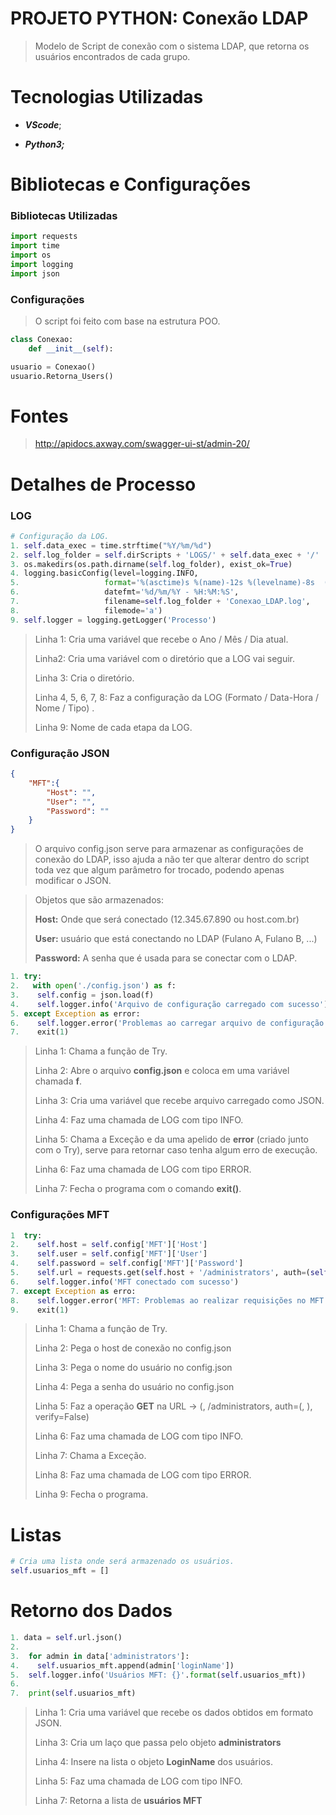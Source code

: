 # PROJETO PYTHON: Conexão LDAP

> Modelo de Script de conexão com o sistema LDAP, que retorna os usuários encontrados de cada grupo.

# Tecnologias Utilizadas

* **_VScode_**;

* **_Python3;_** 

  

# Bibliotecas e Configurações

### Bibliotecas Utilizadas

```python
import requests
import time
import os
import logging
import json
```

### Configurações

> O script foi feito com base na estrutura POO.

```python
class Conexao:
    def __init__(self):

usuario = Conexao()
usuario.Retorna_Users()
```

# Fontes

> http://apidocs.axway.com/swagger-ui-st/admin-20/

# Detalhes de Processo

### LOG

```python
# Configuração da LOG.
1. self.data_exec = time.strftime("%Y/%m/%d")
2. self.log_folder = self.dirScripts + 'LOGS/' + self.data_exec + '/'
3. os.makedirs(os.path.dirname(self.log_folder), exist_ok=True)
4. logging.basicConfig(level=logging.INFO,
5.                   format='%(asctime)s %(name)-12s %(levelname)-8s  (message)s',
6.                   datefmt='%d/%m/%Y - %H:%M:%S',
7.                   filename=self.log_folder + 'Conexao_LDAP.log',
8.                   filemode='a')
9. self.logger = logging.getLogger('Processo')
```

> Linha 1: Cria uma variável que recebe o Ano / Mês / Dia atual.
>
> Linha2:   Cria uma variável com o diretório que a LOG vai seguir.
>
> Linha 3: Cria o diretório.
>
> Linha 4, 5, 6, 7, 8: Faz a configuração da LOG (Formato / Data-Hora / Nome / Tipo) .
>
> Linha 9:  Nome de cada etapa da LOG.

### Configuração JSON

```json
{
    "MFT":{
        "Host": "",
        "User": "",
        "Password": ""
    }
}
```

> O arquivo config.json serve para armazenar as configurações de conexão do LDAP, isso ajuda a não ter que alterar dentro do script toda vez que algum parâmetro for trocado, podendo apenas modificar o JSON.

> Objetos que são armazenados:
>
> __Host:__ Onde que será conectado (12.345.67.890 ou host.com.br)
>
> __User:__ usuário que está conectando no LDAP (Fulano A, Fulano B, ...)
>
> __Password:__ A senha que é usada para se conectar com o LDAP.
>

``` python
1. try:
2.   with open('./config.json') as f:
3.    self.config = json.load(f)
4.    self.logger.info('Arquivo de configuração carregado com sucesso')
5. except Exception as error:
6.    self.logger.error('Problemas ao carregar arquivo de configuração - ERROR: {}'.format(str(error)))
7.    exit(1)
```

> Linha 1: Chama a função de Try.
>
> Linha 2:  Abre o arquivo __config.json__ e coloca em uma variável chamada __f__.
>
> Linha 3:  Cria uma variável  que recebe arquivo carregado como JSON.
>
> Linha 4: Faz uma chamada de LOG com tipo INFO.
>
> Linha 5:  Chama a Exceção e da uma apelido de __error__ (criado junto com o Try), serve para retornar caso tenha algum erro de execução.
>
> Linha 6: Faz uma chamada de LOG com tipo ERROR.
>
> Linha 7: Fecha o programa com o comando __exit()__.



### Configurações MFT

```python
1  try:
2.    self.host = self.config['MFT']['Host']
3.    self.user = self.config['MFT']['User']
4.    self.password = self.config['MFT']['Password']
5.    self.url = requests.get(self.host + '/administrators', auth=(self.user, self.password), verify=False)
6.    self.logger.info('MFT conectado com sucesso')
7. except Exception as erro:
8.    self.logger.error('MFT: Problemas ao realizar requisições no MFT - ERROR: {}'.format(erro))
9.    exit(1)
```

> Linha 1:  Chama a função de Try.
>
> Linha 2: Pega o host de conexão no config.json
>
> Linha 3: Pega o nome do usuário no config.json
>
> Linha 4: Pega a senha do usuário no config.json
>
> Linha 5: Faz a operação __GET__ na URL -> (<host>, /administrators, auth=(<user>, <password>), verify=False)
>
> Linha 6: Faz uma chamada de LOG com tipo INFO.
>
> Linha 7: Chama a Exceção.
>
> Linha 8: Faz uma chamada de LOG com tipo ERROR.
>
> Linha 9: Fecha  o programa.

# Listas

```python
# Cria uma lista onde será armazenado os usuários.
self.usuarios_mft = []
```

# Retorno dos Dados

```python
1. data = self.url.json()
2.
3.  for admin in data['administrators']:
4.    self.usuarios_mft.append(admin['loginName'])
5.  self.logger.info('Usuários MFT: {}'.format(self.usuarios_mft))
6.
7.  print(self.usuarios_mft)
```

> Linha 1: Cria uma variável que recebe os dados obtidos em formato JSON.
>
> Linha 3: Cria um laço que passa pelo objeto __administrators__
>
> Linha 4: Insere na lista o objeto __LoginName__ dos usuários.
>
> Linha 5: Faz uma chamada de LOG com tipo INFO.
>
> Linha 7: Retorna a lista de __usuários MFT__ 